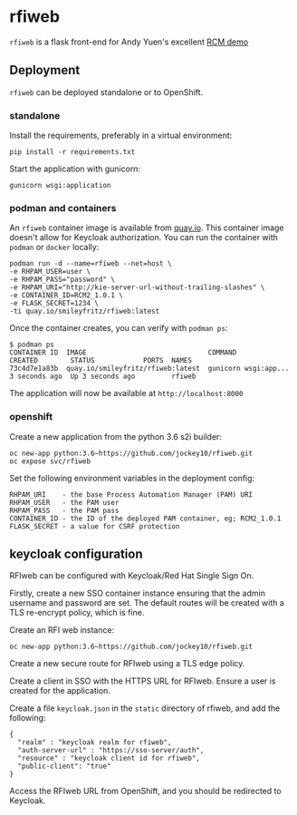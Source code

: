 # rfiweb

`rfiweb` is a flask front-end for Andy Yuen's excellent [RCM demo](https://github.com/AndyYuen/rcm2)

## Deployment

`rfiweb` can be deployed standalone or to OpenShift.

### standalone

Install the requirements, preferably in a virtual environment:
```
pip install -r requirements.txt
```
Start the application with gunicorn:
```
gunicorn wsgi:application
```

### podman and containers

An `rfiweb` container image is available from [quay.io](https://quay.io/smileyfritz/rfiweb). This container image doesn't allow for Keycloak authorization. You can run the container with `podman` or `docker` locally:
```
podman run -d --name=rfiweb --net=host \
-e RHPAM_USER=user \
-e RHPAM_PASS="password" \
-e RHPAM_URI="http://kie-server-url-without-trailing-slashes" \
-e CONTAINER_ID=RCM2_1.0.1 \
-e FLASK_SECRET=1234 \
-ti quay.io/smileyfritz/rfiweb:latest
```
Once the container creates, you can verify with `podman ps`:
```
$ podman ps
CONTAINER ID  IMAGE                              COMMAND               CREATED        STATUS            PORTS  NAMES
73c4d7e1a83b  quay.io/smileyfritz/rfiweb:latest  gunicorn wsgi:app...  3 seconds ago  Up 3 seconds ago         rfiweb
```
The application will now be available at `http://localhost:8000`

### openshift

Create a new application from the python 3.6 s2i builder:
```
oc new-app python:3.6~https://github.com/jockey10/rfiweb.git
oc expose svc/rfiweb
```
Set the following environment variables in the deployment config:
```
RHPAM_URI    - the base Process Automation Manager (PAM) URI
RHPAM_USER   - the PAM user
RHPAM_PASS   - the PAM pass
CONTAINER_ID - the ID of the deployed PAM container, eg; RCM2_1.0.1
FLASK_SECRET - a value for CSRF protection
```

## keycloak configuration

RFIweb can be configured with Keycloak/Red Hat Single Sign On.

Firstly, create a new SSO container instance ensuring that the admin username and password are set. The default routes will be created with a TLS re-encrypt policy, which is fine.

Create an RFI web instance:
```
oc new-app python:3.6~https://github.com/jockey10/rfiweb.git
``` 
Create a new secure route for RFIweb using a TLS edge policy.

Create a client in SSO with the HTTPS URL for RFIweb. Ensure a user is created for the application.

Create a file `keycloak.json` in the `static` directory of rfiweb, and add the following:
```
{
  "realm" : "keycloak realm for rfiweb",
  "auth-server-url" : "https://sso-server/auth",
  "resource" : "keycloak client id for rfiweb",
  "public-client": "true"
}
```
Access the RFIweb URL from OpenShift, and you should be redirected to Keycloak.
